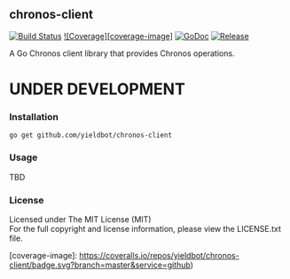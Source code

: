 ## chronos-client

[![Build Status][travis-image]][travis-url] [![Coverage][coverage-image]][coverage-url] [![GoDoc][godoc-image]][godoc-url] [![Release][release-image]][release-url]

A Go Chronos client library that provides Chronos operations.

# UNDER DEVELOPMENT

### Installation

```
go get github.com/yieldbot/chronos-client
```

### Usage

TBD

### License

Licensed under The MIT License (MIT)  
For the full copyright and license information, please view the LICENSE.txt file.

[travis-url]: https://travis-ci.org/yieldbot/chronos-client
[travis-image]: https://travis-ci.org/yieldbot/chronos-client.svg?branch=master

[godoc-url]: https://godoc.org/github.com/yieldbot/chronos-client
[godoc-image]: https://godoc.org/github.com/yieldbot/chronos-client?status.svg

[release-url]: https://github.com/yieldbot/chronos-client/releases
[release-image]: https://img.shields.io/badge/release-unknown-blue.svg

[coverage-url]: https://coveralls.io/github/yieldbot/chronos-client?branch=master
[coverage-image]: https://coveralls.io/repos/yieldbot/chronos-client/badge.svg?branch=master&service=github)